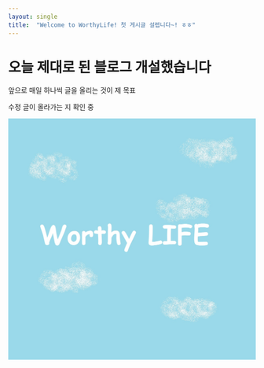 ```yaml
---
layout: single
title:  "Welcome to WorthyLife! 첫 게시글 설렙니다~! ㅎㅎ"
---
```


# 오늘 제대로 된 블로그 개설했습니다

앞으로 매일 하나씩 글을 올리는 것이 제 목표

수정 글이 올라가는 지 확인 중

![worthylife](../images/2021-12-16-first/worthylife.jpg)


